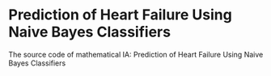 # Prediction of Heart Failure Using Naive Bayes Classifiers
 The source code of mathematical IA: Prediction of Heart Failure Using Naive Bayes Classifiers
